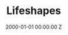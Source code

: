 ---
title: Lifeshapes
date: 2000-01-01 00:00:00 Z
position: 1
client: Hyundai
agency: Richards Group
image: "/uploads/hyundai-lifeshapes.jpg"
video: 283471625
production-company:
dop:
producer:
awards:
layout: project
---